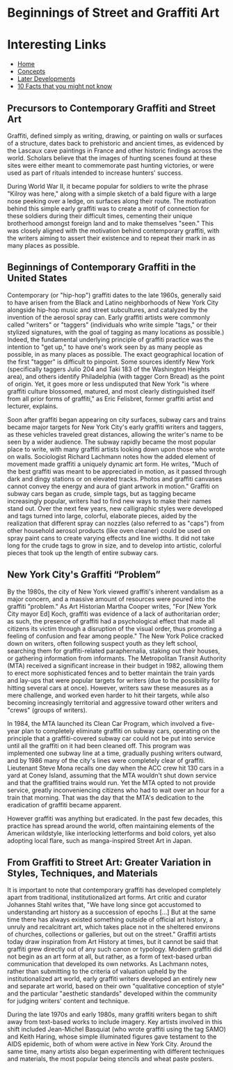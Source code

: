 # Beginnings of Street and Graffiti Art

# Interesting Links
- [Home](/index.md)
- [Concepts](./pages/2_Concepts.md)
- [Later Developments](./pages/3_Later_Developments.md)
- [10 Facts that you might not know](./pages/10_Facts_Graffiti.md)


## Precursors to Contemporary Graffiti and Street Art
Graffiti, defined simply as writing, drawing, or painting on walls or surfaces of a structure, dates back to prehistoric and ancient times, as evidenced by the Lascaux cave paintings in France and other historic findings across the world. Scholars believe that the images of hunting scenes found at these sites were either meant to commemorate past hunting victories, or were used as part of rituals intended to increase hunters' success.

During World War II, it became popular for soldiers to write the phrase "Kilroy was here," along with a simple sketch of a bald figure with a large nose peeking over a ledge, on surfaces along their route. The motivation behind this simple early graffiti was to create a motif of connection for these soldiers during their difficult times, cementing their unique brotherhood amongst foreign land and to make themselves "seen." This was closely aligned with the motivation behind contemporary graffiti, with the writers aiming to assert their existence and to repeat their mark in as many places as possible.

## Beginnings of Contemporary Graffiti in the United States
Contemporary (or "hip-hop") graffiti dates to the late 1960s, generally said to have arisen from the Black and Latino neighborhoods of New York City alongside hip-hop music and street subcultures, and catalyzed by the invention of the aerosol spray can. Early graffiti artists were commonly called "writers" or "taggers" (individuals who write simple "tags," or their stylized signatures, with the goal of tagging as many locations as possible.) Indeed, the fundamental underlying principle of graffiti practice was the intention to "get up," to have one's work seen by as many people as possible, in as many places as possible.
The exact geographical location of the first "tagger" is difficult to pinpoint. Some sources identify New York (specifically taggers Julio 204 and Taki 183 of the Washington Heights area), and others identify Philadelphia (with tagger Corn Bread) as the point of origin. Yet, it goes more or less undisputed that New York "is where graffiti culture blossomed, matured, and most clearly distinguished itself from all prior forms of graffiti," as Eric Felisbret, former graffiti artist and lecturer, explains.

Soon after graffiti began appearing on city surfaces, subway cars and trains became major targets for New York City's early graffiti writers and taggers, as these vehicles traveled great distances, allowing the writer's name to be seen by a wider audience. The subway rapidly became the most popular place to write, with many graffiti artists looking down upon those who wrote on walls. Sociologist Richard Lachmann notes how the added element of movement made graffiti a uniquely dynamic art form. He writes, "Much of the best graffiti was meant to be appreciated in motion, as it passed through dark and dingy stations or on elevated tracks. Photos and graffiti canvases cannot convey the energy and aura of giant artwork in motion."
Graffiti on subway cars began as crude, simple tags, but as tagging became increasingly popular, writers had to find new ways to make their names stand out. Over the next few years, new calligraphic styles were developed and tags turned into large, colorful, elaborate pieces, aided by the realization that different spray can nozzles (also referred to as "caps") from other household aerosol products (like oven cleaner) could be used on spray paint cans to create varying effects and line widths. It did not take long for the crude tags to grow in size, and to develop into artistic, colorful pieces that took up the length of entire subway cars.

## New York City's Graffiti “Problem”
By the 1980s, the city of New York viewed graffiti's inherent vandalism as a major concern, and a massive amount of resources were poured into the graffiti "problem." As Art Historian Martha Cooper writes, "For [New York City mayor Ed] Koch, graffiti was evidence of a lack of authoritarian order; as such, the presence of graffiti had a psychological effect that made all citizens its victim through a disruption of the visual order, thus promoting a feeling of confusion and fear among people." The New York Police cracked down on writers, often following suspect youth as they left school, searching them for graffiti-related paraphernalia, staking out their houses, or gathering information from informants. The Metropolitan Transit Authority (MTA) received a significant increase in their budget in 1982, allowing them to erect more sophisticated fences and to better maintain the train yards and lay-ups that were popular targets for writers (due to the possibility for hitting several cars at once). However, writers saw these measures as a mere challenge, and worked even harder to hit their targets, while also becoming increasingly territorial and aggressive toward other writers and "crews" (groups of writers).

In 1984, the MTA launched its Clean Car Program, which involved a five-year plan to completely eliminate graffiti on subway cars, operating on the principle that a graffiti-covered subway car could not be put into service until all the graffiti on it had been cleaned off. This program was implemented one subway line at a time, gradually pushing writers outward, and by 1986 many of the city's lines were completely clear of graffiti. Lieutenant Steve Mona recalls one day when the ACC crew hit 130 cars in a yard at Coney Island, assuming that the MTA wouldn't shut down service and that the graffitied trains would run. Yet the MTA opted to not provide service, greatly inconveniencing citizens who had to wait over an hour for a train that morning. That was the day that the MTA's dedication to the eradication of graffiti became apparent.

However graffiti was anything but eradicated. In the past few decades, this practice has spread around the world, often maintaining elements of the American wildstyle, like interlocking letterforms and bold colors, yet also adopting local flare, such as manga-inspired Street Art in Japan.

## From Graffiti to Street Art: Greater Variation in Styles, Techniques, and Materials
It is important to note that contemporary graffiti has developed completely apart from traditional, institutionalized art forms. Art critic and curator Johannes Stahl writes that, "We have long since got accustomed to understanding art history as a succession of epochs [...] But at the same time there has always existed something outside of official art history, a unruly and recalcitrant art, which takes place not in the sheltered environs of churches, collections or galleries, but out on the street." Graffiti artists today draw inspiration from Art History at times, but it cannot be said that graffiti grew directly out of any such canon or typology. Modern graffiti did not begin as an art form at all, but rather, as a form of text-based urban communication that developed its own networks. As Lachmann notes, rather than submitting to the criteria of valuation upheld by the institutionalized art world, early graffiti writers developed an entirely new and separate art world, based on their own "qualitative conception of style" and the particular "aesthetic standards" developed within the community for judging writers' content and technique.

During the late 1970s and early 1980s, many graffiti writers began to shift away from text-based works to include imagery. Key artists involved in this shift included Jean-Michel Basquiat (who wrote graffiti using the tag SAMO) and Keith Haring, whose simple illuminated figures gave testament to the AIDS epidemic, both of whom were active in New York City. Around the same time, many artists also began experimenting with different techniques and materials, the most popular being stencils and wheat paste posters.
